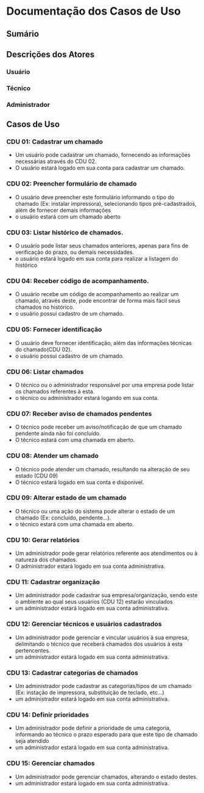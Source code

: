 # Documentação dos Casos de Uso

## Sumário

## Descrições dos Atores
### Usuário

### Técnico

### Administrador

## Casos de Uso
### CDU 01: Cadastrar um chamado
- Um usuário pode cadastrar um chamado, fornecendo as informações necessárias através do CDU 02.
- O usuário estará logado em sua conta para cadastrar um chamado.
### CDU 02: Preencher formulário de chamado
- O usuário deve preencher este formulário informando o tipo do chamado (Ex: instalar impressora), selecionando tipos pré-cadastrados, além de fornecer demais informações
- o usuário estará com um chamado aberto
### CDU 03: Listar histórico de chamados.
- O usuário pode listar seus chamados anteriores, apenas para fins de verificação do prazo, ou demais necessidades.
- o usuário estará logado em sua conta para realizar a listagem do histórico
### CDU 04: Receber código de acompanhamento.
- O usuário recebe um código de acompanhamento ao realizar um chamado, através deste, pode encontrar de forma mais fácil seus chamados no histórico.
- o usuário possui cadastro de um chamado.
### CDU 05: Fornecer identificação
- O usuário deve fornecer identificação, além das informações técnicas do chamado(CDU 02).
- o usuário possui cadastro de um chamado.
### CDU 06: Listar chamados
- O técnico ou o administrador responsável por uma empresa pode listar os chamados referentes à esta.
- o técnico ou administrador estará logando em sua conta.
### CDU 07: Receber aviso de chamados pendentes
- O técnico pode receber um aviso/notificação de que um chamado pendente ainda não foi concluído.
- O técnico estará com uma chamada em aberto.
### CDU 08: Atender um chamado
- O técnico pode atender um chamado, resultando na alteração de seu estado (CDU 09)
- O técnico estará logado em sua conta e disponivel.
### CDU 09: Alterar estado de um chamado
- O técnico ou uma ação do sistema pode alterar o estado de um chamado (Ex: concluído, pendente...).
- o técnico estará com uma chamada em aberto.
### CDU 10: Gerar relatórios
- Um administrador pode gerar relatórios referente aos atendimentos ou à natureza dos chamados.
- O administrador estará logado em sua conta administrativa.
### CDU 11: Cadastrar organização
- Um administrador pode cadastrar sua empresa/organização, sendo este o ambiente ao qual seus usuários (CDU 12) estarão vinculados
- um administrador estará logado em sua conta administrativa.
### CDU 12: Gerenciar técnicos e usuários cadastrados
- Um administrador pode gerenciar e vincular usuários à sua empresa, delimitando o técnico que receberá chamados dos usuários à esta pertencentes.
- um administrador estará logado em sua conta administrativa.
### CDU 13: Cadastrar categorias de chamados
- Um administrador pode cadastrar as categorias/tipos de um chamado (Ex: instação de impressora, substituição de teclado, etc...)
- um administrador estará logado em sua conta administrativa.
### CDU 14: Definir prioridades
- Um administrador pode definir a prioridade de uma categoria, informando ao técnico o prazo esperado para que este tipo de chamado seja atendido
- um administrador estará logado em sua conta administrativa.
### CDU 15: Gerenciar chamados 
- Um administrador pode gerenciar chamados, alterando o estado destes.
- um administrador estará logado em sua conta administrativa.
